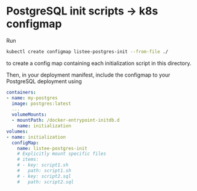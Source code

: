 # PostgreSQL init scripts -> k8s configmap

Run
```sh
kubectl create configmap listee-postgres-init --from-file ./
```
to create a config map containing each initialization script in this directory.

Then, in your deployment manifest, include the configmap to your PostgreSQL deployment using
```yaml
containers:
- name: my-postgres
  image: postgres:latest
  ...
  volumeMounts:
  - mountPath: /docker-entrypoint-initdb.d
    name: initialization
volumes:
- name: initialization
  configMap:
    name: listee-postgres-init
    # Explicitly mount specific files
    # items:
    # - key: script1.sh
    #   path: script1.sh
    # - key: script2.sql
    #   path: script2.sql
```